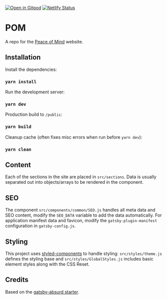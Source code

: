 [![Open in Gitpod](https://gitpod.io/button/open-in-gitpod.svg)](https://gitpod.io/#https://github.com/chrnola/gatsby-absurd)
[![Netlify Status](https://api.netlify.com/api/v1/badges/30449ba4-6ea5-4039-aa76-2e742cdd6faa/deploy-status)](https://app.netlify.com/sites/optimistic-nobel-4181cb/deploys)

# POM

A repo for the [Peace of Mind](https://peaceofmindpetsitting.net) website.

## Installation

Install the dependencies:

### `yarn install`

Run the development server:

### `yarn dev`

Production build to `/public`:

### `yarn build`

Cleanup cache (often fixes misc errors when run before `yarn dev`):

### `yarn clean`

## Content

Each of the sections in the site are placed in `src/sections`. Data is usually separated out into objects/arrays to be rendered in the component.

## SEO

The component `src/components/common/SEO.js` handles all meta data and SEO content, modify the `SEO_DATA` variable to add the data automatically. For application manifest data and favicon, modify the `gatsby-plugin-manifest` configuration in `gatsby-config.js`.

## Styling

This project uses [styled-components]() to handle styling: `src/styles/theme.js` defines the styling base and `src/styles/GlobalStyles.js` includes basic element styles along with the CSS Reset.

## Credits
Based on the [gatsby-absurd starter](https://www.gatsbyjs.com/starters/ajayns/gatsby-absurd).
